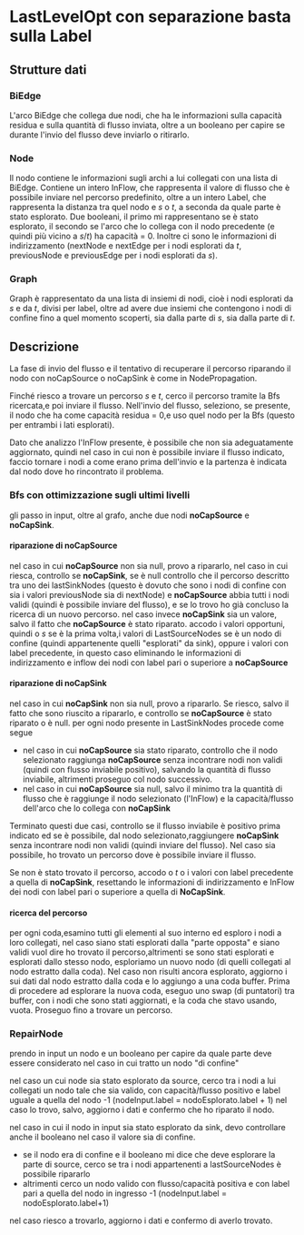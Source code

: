 # LastLevelOpt con separazione basta sulla Label

## Strutture dati

### BiEdge

L'arco BiEdge che collega due nodi, che ha le informazioni sulla capacità residua e sulla quantità di flusso inviata, oltre a un booleano per capire se durante l'invio del flusso deve inviarlo o ritirarlo.

### Node

Il nodo contiene le informazioni sugli archi a lui collegati con una lista di BiEdge.
Contiene un intero InFlow, che rappresenta il valore di flusso che è possibile inviare nel percorso predefinito, oltre a un intero Label, che rappresenta la distanza tra quel nodo e *s* o *t*, a seconda da quale parte è stato esplorato.
Due booleani, il primo mi rappresentano se è stato esplorato, il secondo se l'arco che lo collega con il nodo precedente (e quindi più vicino a *s*/*t*) ha capacità =  0.
Inoltre ci sono le informazioni di indirizzamento (nextNode e nextEdge per i nodi esplorati da *t*, previousNode e previousEdge per i nodi esplorati da *s*).

### Graph

Graph è rappresentato da una lista di insiemi di nodi, cioè i nodi esplorati da *s* e da *t*, divisi per label, oltre ad avere due insiemi che contengono i nodi di confine fino a quel momento scoperti, sia dalla parte di *s*, sia dalla parte di *t*.

## Descrizione

La fase di invio del flusso e il tentativo di recuperare il percorso riparando il nodo con noCapSource o noCapSink è come in NodePropagation. <!-- copia e incolla di quello già scritto-->

Finché riesco a trovare un percorso *s* e *t*, cerco il percorso tramite la Bfs ricercata,e poi inviare il flusso.
Nell'invio del flusso, seleziono, se presente, il nodo che ha come capacità residua = 0,e uso quel nodo per la Bfs (questo per entrambi i lati esplorati).

Dato che analizzo l'InFlow presente, è possibile che non sia adeguatamente aggiornato, quindi nel caso in cui non è possibile inviare il flusso indicato, faccio tornare i nodi a come erano prima dell'invio e la partenza è indicata dal nodo dove ho rincontrato il problema.

### Bfs con ottimizzazione sugli ultimi livelli

gli passo in input, oltre al grafo, anche due nodi **noCapSource** e **noCapSink**.

#### riparazione di noCapSource

nel caso in cui **noCapSource** non sia null, provo a ripararlo, nel caso in cui riesca, controllo se **noCapSink**, se è null controllo che il percorso descritto  tra uno dei lastSinkNodes (questo è dovuto che sono i nodi di confine con sia i valori previousNode sia di nextNode) e **noCapSource** abbia tutti i nodi validi (quindi è possibile inviare del flusso), e se lo trovo ho già concluso la ricerca di un nuovo percorso.
nel caso invece **noCapSink** sia un valore, salvo il fatto che **noCapSource** è stato riparato.
accodo i valori opportuni, quindi o *s* se è la prima volta,i valori di LastSourceNodes se è un nodo di confine (quindi appartenente quelli "esplorati" da sink), oppure  i valori con label precedente, in questo caso eliminando le informazioni di indirizzamento e inflow dei nodi con label pari o superiore a **noCapSource**

#### riparazione di noCapSink

nel caso in cui **noCapSink** non sia null, provo a ripararlo.
Se riesco, salvo il fatto che sono riuscito a ripararlo, e controllo se **noCapSource** è stato riparato o è null.
per ogni nodo presente in LastSinkNodes procede come segue

- nel caso in cui **noCapSource** sia stato riparato, controllo che il nodo selezionato raggiunga **noCapSource** senza incontrare nodi non validi (quindi con flusso inviabile positivo), salvando la quantità di flusso inviabile, altrimenti proseguo col nodo successivo.
- nel caso in cui **noCapSource** sia null, salvo il minimo tra la quantità di flusso che è raggiunge il nodo selezionato (l'InFlow) e la capacità/flusso dell'arco che lo collega con **noCapSink**

Terminato questi due casi, controllo se il flusso inviabile è positivo prima indicato ed se è possibile, dal nodo selezionato,raggiungere **noCapSink** senza incontrare nodi non validi (quindi inviare del flusso).
Nel caso sia possibile, ho trovato un percorso dove è possibile inviare il flusso.

Se non è stato trovato il percorso, accodo o *t* o i valori con label precedente a quella di **noCapSink**, resettando le informazioni di indirizzamento e InFlow dei nodi con label pari o superiore a quella di **NoCapSink**.

#### ricerca del percorso

per ogni coda,esamino tutti gli elementi al suo interno ed esploro i nodi a loro collegati, nel caso siano stati esplorati dalla "parte opposta"  e siano validi vuol dire ho trovato il percorso,altrimenti se sono stati esplorati e esplorati dallo stesso nodo, esploriamo un nuovo nodo (di quelli collegati al nodo estratto dalla coda).
Nel caso non risulti ancora esplorato, aggiorno i sui dati dal nodo estratto dalla coda e lo aggiungo a una coda buffer.
Prima di procedere ad esplorare la  nuova coda, eseguo uno swap (di puntatori) tra buffer, con i nodi che sono stati aggiornati, e la coda che stavo usando, vuota.
Proseguo fino a trovare un percorso.

### RepairNode

prendo in input un nodo e un booleano per capire da quale parte deve essere considerato nel caso in cui tratto un nodo "di confine"

nel caso un cui node sia stato esplorato da source, cerco tra i nodi a lui collegati un nodo tale che sia valido, con capacità/flusso positivo e label uguale a quella del nodo -1 (nodeInput.label = nodoEsplorato.label + 1)
nel caso lo trovo, salvo, aggiorno i dati e confermo che ho riparato il nodo.

nel caso in cui il nodo in input sia stato esplorato da sink, devo controllare anche il booleano nel caso il valore sia di confine.

- se il nodo era di confine e il booleano mi dice che deve esplorare la parte di source, cerco se tra i nodi appartenenti a lastSourceNodes è possibile ripararlo
- altrimenti cerco un nodo valido con flusso/capacità positiva e con label pari a quella del nodo in ingresso -1 (nodeInput.label = nodoEsplorato.label+1)
  
nel caso riesco a trovarlo, aggiorno i dati e confermo di averlo trovato.
